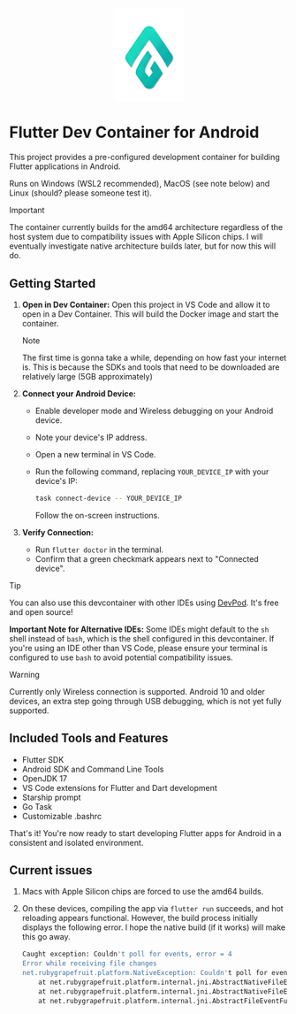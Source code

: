 <img src="imgs/logo.png" alt="Logo" style="display: block; margin: 0 auto; width: 25%">

# Flutter Dev Container for Android

This project provides a pre-configured development container for building Flutter applications in Android.

Runs on Windows (WSL2 recommended), MacOS (see note below) and Linux (should? please someone test it).

> [!IMPORTANT]
> The container currently builds for the amd64 architecture regardless of the host system due to compatibility issues with Apple Silicon chips.
> I will eventually investigate native architecture builds later, but for now this will do.

## Getting Started

1. **Open in Dev Container:** Open this project in VS Code and allow it to open in a Dev Container. This will build the Docker image and start the container.

    > [!NOTE]
    > The first time is gonna take a while, depending on how fast your internet is. This is because the SDKs and tools that need to be downloaded are relatively large (5GB approximately)

2. **Connect your Android Device:**

    * Enable developer mode and Wireless debugging on your Android device.
    * Note your device's IP address.
    * Open a new terminal in VS Code.
    * Run the following command, replacing `YOUR_DEVICE_IP` with your device's IP:

        ```bash
        task connect-device -- YOUR_DEVICE_IP
        ```

        Follow the on-screen instructions.

3. **Verify Connection:**

    * Run `flutter doctor` in the terminal.
    * Confirm that a green checkmark appears next to "Connected device".

> [!TIP]
> You can also use this devcontainer with other IDEs using [DevPod](https://devpod.sh/). It's free and open source!
>
> **Important Note for Alternative IDEs:** Some IDEs might default to the `sh` shell instead of `bash`, which is the shell configured in this devcontainer. If you're using an IDE other than VS Code, please ensure your terminal is configured to use `bash` to avoid potential compatibility issues.

> [!WARNING]
> Currently only Wireless connection is supported.
> Android 10 and older devices, an extra step going through USB debugging, which is not yet fully supported.

## Included Tools and Features

* Flutter SDK
* Android SDK and Command Line Tools
* OpenJDK 17
* VS Code extensions for Flutter and Dart development
* Starship prompt
* Go Task
* Customizable .bashrc

That's it! You're now ready to start developing Flutter apps for Android in a consistent and isolated environment.

## Current issues

1. Macs with Apple Silicon chips are forced to use the amd64 builds.
2. On these devices, compiling the app via `flutter run` succeeds, and hot reloading appears functional. However, the build process initially displays the following error. I hope the native build (if it works) will make this go away.

    ```sh
    Caught exception: Couldn't poll for events, error = 4
    Error while receiving file changes
    net.rubygrapefruit.platform.NativeException: Couldn't poll for events, error = 4
        at net.rubygrapefruit.platform.internal.jni.AbstractNativeFileEventFunctions$NativeFileWatcher.executeRunLoop0(Native Method)
        at net.rubygrapefruit.platform.internal.jni.AbstractNativeFileEventFunctions$NativeFileWatcher.executeRunLoop(AbstractNativeFileEventFunctions.java:42)
        at net.rubygrapefruit.platform.internal.jni.AbstractFileEventFunctions$AbstractFileWatcher$1.run(AbstractFileEventFunctions.java:154)
    ```
